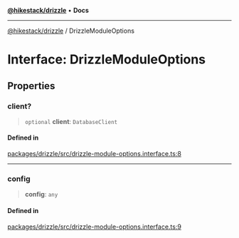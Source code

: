 [**@hikestack/drizzle**](/official/reference/drizzle/index.md) • **Docs**

***

[@hikestack/drizzle](/official/reference/drizzle/globals.md) / DrizzleModuleOptions

# Interface: DrizzleModuleOptions

## Properties

### client?

> `optional` **client**: `DatabaseClient`

#### Defined in

[packages/drizzle/src/drizzle-module-options.interface.ts:8](https://github.com/hikestack/hike/blob/5b5a0ebd12d6185b553ab0b289e36e1190d78992/packages/drizzle/src/drizzle-module-options.interface.ts#L8)

***

### config

> **config**: `any`

#### Defined in

[packages/drizzle/src/drizzle-module-options.interface.ts:9](https://github.com/hikestack/hike/blob/5b5a0ebd12d6185b553ab0b289e36e1190d78992/packages/drizzle/src/drizzle-module-options.interface.ts#L9)
